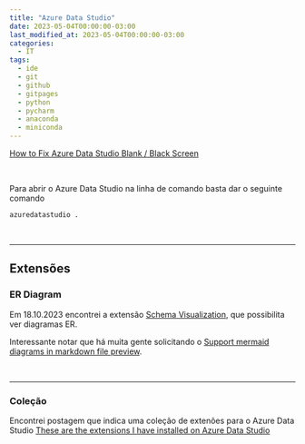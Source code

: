 ```yaml
---
title: "Azure Data Studio"
date: 2023-05-04T00:00:00-03:00
last_modified_at: 2023-05-04T00:00:00-03:00
categories:
  - IT
tags:
  - ide
  - git
  - github
  - gitpages
  - python
  - pycharm
  - anaconda
  - miniconda
---
```


[How to Fix Azure Data Studio Blank / Black Screen](https://metadataconsulting.blogspot.com/2019/03/How-to-Fix-Azure-Data-Studio-Blank-Black-Screen.html)

<br>

Para abrir o Azure Data Studio na linha de comando basta dar o seguinte comando

```
azuredatastudio .
```

<br>

---

## Extensões

### ER Diagram

Em 18.10.2023 encontrei a extensão [Schema Visualization](https://github.com/R0tenur/visualization), que possibilita ver diagramas ER.

Interessante notar que há muita gente solicitando o [Support mermaid diagrams in markdown file preview](https://developercommunity.visualstudio.com/t/support-mermaid-diagrams-in-markdown-file-preview/817244).

<br>

---

### Coleção

Encontrei postagem que indica uma coleção de extenões para o Azure Data Studio [These are the extensions I have installed on Azure Data Studio](https://bornsql.ca/blog/these-are-the-extensions-i-have-installed-on-azure-data-studio/)
